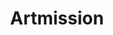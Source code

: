 ---
title: Artmission
image: kurt.png
description: >-
    Plusieurs musées de Bordeaux ont été braqués. Le voleur a laissé des indices derrière lui, permettant de savoir que sa prochaine cible est le musée des Beaux-Arts de Bordeaux. Venez scanner le QR Code à l’entrée de la salle Odilon Redon et l’art autour de 1900. Sous l’identité de l’agent 206, vous serez dans la peau d’un espion qui effectue sa première mission. Laissez vous guider par la voix et tentez de relever le défi !

link: https://artmission.netlify.app/
mention: >-
    Vous devez vous trouvez au musée pour vivre pleinement l'expérience. L'expérience a été conçue pour une navigation sur mobile (et non sur ordinateur).
release: 29/03/2021
locked: false
---